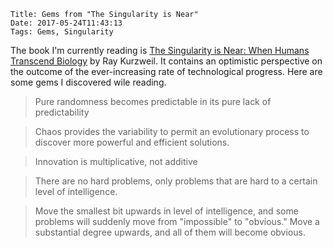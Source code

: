     Title: Gems from "The Singularity is Near"
    Date: 2017-05-24T11:43:13
    Tags: Gems, Singularity

The book I'm currently reading is [The Singularity is Near: When Humans Transcend Biology](https://en.wikipedia.org/wiki/The_Singularity_Is_Near) by Ray Kurzweil.
It contains an optimistic perspective on the outcome of the ever-increasing rate of technological progress. 
Here are some gems I discovered wile reading.

<!-- more -->


> Pure randomness becomes predictable in its pure lack of predictability

> Chaos provides the variability to permit an evolutionary process to discover more powerful and efficient solutions.

> Innovation is multiplicative, not additive

> There are no hard problems, only problems that are hard to a certain level of intelligence.

> Move the smallest bit upwards in level of intelligence, and some problems will suddenly move from "impossible" to "obvious." Move a substantial degree upwards, and all of them will become obvious.
